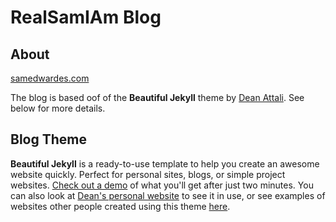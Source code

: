 # RealSamIAm Blog

## About

[samedwardes.com](samedwardes.com)

The blog is based oof of the **Beautiful Jekyll** theme by [Dean Attali](https://deanattali.com). See below for more details.

## Blog Theme

**Beautiful Jekyll** is a ready-to-use template to help you create an awesome website quickly. Perfect for personal sites, blogs, or simple project websites.  [Check out a demo](https://deanattali.com/beautiful-jekyll) of what you'll get after just two minutes.  You can also look at [Dean's personal website](https://deanattali.com) to see it in use, or see examples of websites other people created using this theme [here](#showcased-users-success-stories).